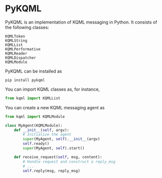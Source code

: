 PyKQML
======

PyKQML is an implementation of KQML messaging in Python. It consists of the following classes:

    KQMLToken
    KQMLString
    KQMLList
    KQMLPerformative
    KQMLReader
    KQMLDispatcher
    KQMLModule

PyKQML can be installed as

    pip install pykqml

You can import KQML classes as, for instance,
```python
from kqml import KQMLList
```

You can create a new KQML messaging agent as

```python
from kqml import KQMLModule

class MyAgent(KQMLModule):
    def __init__(self, argv):
        # Initialize the agent
        super(MyAgent, self).__init__(argv)
        self.ready()
        super(MyAgent, self).start()

    def receive_request(self, msg, content):
        # Handle request and construct a reply_msg
        # ...
        self.reply(msg, reply_msg)
```
